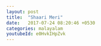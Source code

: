 ```yaml
---
layout: post
title:  "Shaari Meri"
date:   2017-07-24 08:20:46 +0530
categories: malayalam
youtubeId: e0HvkIHpZvk
---
```




  



